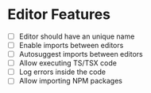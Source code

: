 # Editor Features

- [ ] Editor should have an unique name
- [ ] Enable imports between editors
- [ ] Autosuggest imports between editors
- [ ] Allow executing TS/TSX code
- [ ] Log errors inside the code
- [ ] Allow importing NPM packages